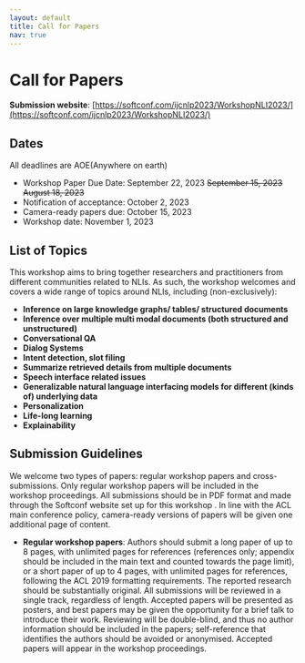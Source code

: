 ```yaml
---
layout: default
title: Call for Papers
nav: true
---
```


# Call for Papers

**Submission website**: [https://softconf.com/ijcnlp2023/WorkshopNLI2023/](https://softconf.com/ijcnlp2023/WorkshopNLI2023/)


## Dates

All deadlines are AOE(Anywhere on earth)

+ Workshop Paper Due Date: September 22, 2023 ~~September 15, 2023~~ ~~August 18, 2023~~
+ Notification of acceptance: October 2, 2023
+ Camera-ready papers due: October 15, 2023
+ Workshop date: November 1, 2023



## List of Topics 
This workshop aims to bring together researchers and practitioners from different communities related to NLIs. As such, the workshop welcomes and covers a wide range of topics around NLIs, including (non-exclusively):
  
+ **Inference on large knowledge graphs/ tables/ structured documents**
+ **Inference over multiple multi modal documents (both structured and unstructured)**
+ **Conversational QA**
+ **Dialog Systems**
+ **Intent detection, slot filing**
+ **Summarize retrieved details from multiple documents**
+ **Speech interface related issues**
+ **Generalizable natural language interfacing models for different (kinds of) underlying data**
+ **Personalization**
+ **Life-long learning**
+ **Explainability**

## Submission Guidelines

We welcome two types of papers: regular workshop papers and cross-submissions. Only regular workshop papers will be included in the workshop proceedings. All submissions should be in PDF format and made through the Softconf website set up for this workshop . In line with the ACL main conference policy, camera-ready versions of papers will be given one additional page of content.

+ **Regular workshop papers**: Authors should submit a long paper of up to 8 pages, with unlimited pages for references (references only; appendix should be included in the main text and counted towards the page limit), or a short paper of up to 4 pages, with unlimited pages for references, following the ACL 2019 formatting requirements. The reported research should be substantially original. All submissions will be reviewed in a single track, regardless of length. Accepted papers will be presented as posters, and best papers may be given the opportunity for a brief talk to introduce their work. Reviewing will be double-blind, and thus no author information should be included in the papers; self-reference that identifies the authors should be avoided or anonymised. Accepted papers will appear in the workshop proceedings.
